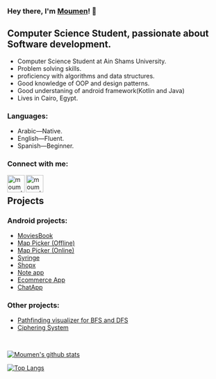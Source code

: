 ### Hey there, I'm [Moumen](https://www.github.com/moumen7)! 👋

## Computer Science Student, passionate about Software development.

-   Computer Science Student at Ain Shams University.
-   Problem solving skills.
-   proficiency with algorithms and data structures.
-   Good knowledge of OOP and design patterns.
-   Good understaning of android framework(Kotlin and Java)
-   Lives in Cairo, Egypt.

### Languages:

-   Arabic—Native.
-   English—Fluent.
-   Spanish—Beginner.

### Connect with me:

[<img align="left" alt="moumen7 | Linkedin" width="40px" src="https://user-images.githubusercontent.com/57041674/116733098-f4899c80-a9eb-11eb-924f-040ec1d733a7.png" />](https://www.linkedin.com/in/moumen-hamada/)
[<img align="left" alt="moumen7 | Linkedin" width="40px" src="https://user-images.githubusercontent.com/57041674/116733105-f6536000-a9eb-11eb-96d0-bc141fce5aa2.png" />](mailto:moumenhamada30@gmail.com)

</br>



## Projects

 ### Android projects:
  - [MoviesBook](https://github.com/moumen7/moviesbook) 
  - [Map Picker (Offline)](https://github.com/moumen7/Map_Picker)
  - [Map Picker (Online)](https://github.com/moumen7/MapPicker)
  - [Syringe](https://github.com/ahmedsamir9/Vezeeta-Clone)
  - [Shopx](https://github.com/OmarHisham99/shopx)
  - [Note app](https://github.com/moumen7/Comfort) 
  - [Ecommerce App](https://github.com/moumen7/Ecommerce-Android-app) 
  - [ChatApp](https://github.com/moumen7/chat-app)
  
  
 ### Other projects:
  - [Pathfinding visualizer for BFS and DFS](https://github.com/a7medayman6/Path-Finding-Algorithms-Visualisation) 
  - [Ciphering System](https://github.com/a7medayman6/Ciphering-System)

<br />

[![Moumen's github stats](https://github-readme-stats.vercel.app/api?username=moumen7&hide=stars&show_icons=true&theme=radical&include_all_commits=true&count_private=true)](https://github.com/moumen7?tab=repositories)

[![Top Langs](https://github-readme-stats.vercel.app/api/top-langs/?username=moumen7&layout=compact&theme=radical)](https://github.com/moumen7?tab=repositories)

<!--
**moumen7/moumen7** is a ✨ _special_ ✨ repository because its `README.md` (this file) appears on your GitHub profile.

Here are some ideas to get you started:

- 🔭 I’m currently working on ...
- 🌱 I’m currently learning ...
- 👯 I’m looking to collaborate on ...
- 🤔 I’m looking for help with ...
- 💬 Ask me about ...
- 📫 How to reach me: ...
- 😄 Pronouns: ...
- ⚡ Fun fact: ...
-->
